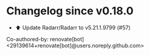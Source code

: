 # Changelog since v0.18.0
- ⬆️ Update Radarr/Radarr to v5.21.1.9799 (#57)

Co-authored-by: renovate[bot] <29139614+renovate[bot]@users.noreply.github.com> 

